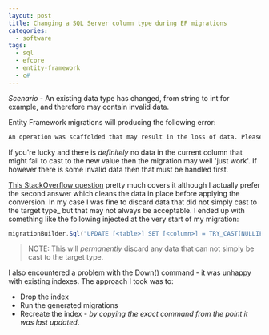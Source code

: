 ```yaml
---
layout: post
title: Changing a SQL Server column type during EF migrations
categories:
  - software
tags:
  - sql
  - efcore
  - entity-framework
  - c#
---
```


_Scenario_ - An existing data type has changed, from string to int for example, and therefore may contain invalid data.

<!--more-->

Entity Framework migrations will producing the following error:

```sh
An operation was scaffolded that may result in the loss of data. Please review the migration for accuracy.
```

If you're lucky and there is _definitely_ no data in the current column that might fail to cast to the new value then the migration may well 'just work'.
If however there is some invalid data then that must be handled first.

[This StackOverflow question](https://stackoverflow.com/questions/14837168/ef5-code-first-changing-a-column-type-with-migrations) pretty much covers it although I actually prefer the second answer which cleans the data in place before applying the conversion.
In my case I was fine to discard data that did not simply cast to the target type\_ but that may not always be acceptable. I ended up with something like the following injected at the very start of my migration:

```csharp
migrationBuilder.Sql("UPDATE [<table>] SET [<column>] = TRY_CAST(NULLIF([<column>],'') AS type)");
```

> NOTE: This will _permanently_ discard any data that can not simply be cast to the target type.

I also encountered a problem with the Down() command - it was unhappy with existing indexes. The approach I took was to:

- Drop the index
- Run the generated migrations
- Recreate the index - _by copying the exact command from the point it was last updated_.
